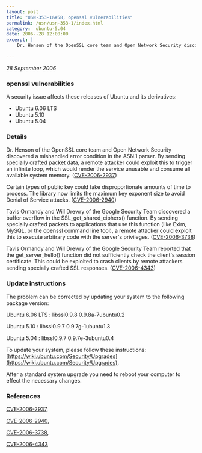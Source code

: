 ```yaml
---
layout: post
title: "USN-353-1&#58; openssl vulnerabilities"
permalink: /usn/usn-353-1/index.html
category:  ubuntu-5.04
date: 2006--28 12:00:00
excerpt: |
    Dr. Henson of the OpenSSL core team and Open Network Security discovered a mishandled error condition in the ASN.1 parser. By sending specially crafted packet data, a remote attacker could exploit this to trigger an infinite loop, which would render the service unusable and consume all available system memory. ([CVE-2006-2937](http://people.ubuntu.com/~ubuntu-security/cve/CVE-2006-2937))
    
--- 
```

 
 

*28 September 2006*

### openssl vulnerabilities

A security issue affects these releases of Ubuntu and its derivatives:

* Ubuntu 6.06 LTS
* Ubuntu 5.10
* Ubuntu 5.04

### Details

Dr. Henson of the OpenSSL core team and Open Network Security discovered a mishandled error condition in the ASN.1 parser. By sending specially crafted packet data, a remote attacker could exploit this to trigger an infinite loop, which would render the service unusable and consume all available system memory. ([CVE-2006-2937](http://people.ubuntu.com/~ubuntu-security/cve/CVE-2006-2937))

Certain types of public key could take disproportionate amounts of time to process. The library now limits the maximum key exponent size to avoid Denial of Service attacks. ([CVE-2006-2940](http://people.ubuntu.com/~ubuntu-security/cve/CVE-2006-2940))

Tavis Ormandy and Will Drewry of the Google Security Team discovered a buffer overflow in the SSL_get_shared_ciphers() function. By sending specially crafted packets to applications that use this function (like Exim, MySQL, or the openssl command line tool), a remote attacker could exploit this to execute arbitrary code with the server&#39;s privileges. ([CVE-2006-3738](http://people.ubuntu.com/~ubuntu-security/cve/CVE-2006-3738))

Tavis Ormandy and Will Drewry of the Google Security Team reported that the get_server_hello() function did not sufficiently check the client&#39;s session certificate. This could be exploited to crash clients by remote attackers sending specially crafted SSL responses. ([CVE-2006-4343](http://people.ubuntu.com/~ubuntu-security/cve/CVE-2006-4343))

### Update instructions

The problem can be corrected by updating your system to the following package version:

Ubuntu 6.06 LTS
 : libssl0.9.8 <span>0.9.8a-7ubuntu0.2</span>

Ubuntu 5.10
 : libssl0.9.7 <span>0.9.7g-1ubuntu1.3</span>

Ubuntu 5.04
 : libssl0.9.7 <span>0.9.7e-3ubuntu0.4</span>

To update your system, please follow these instructions: [https://wiki.ubuntu.com/Security/Upgrades](https://wiki.ubuntu.com/Security/Upgrades).

After a standard system upgrade you need to reboot your computer to effect the necessary changes.

### References

 
 [CVE-2006-2937](http://people.ubuntu.com/~ubuntu-security/cve/CVE-2006-2937), 

 [CVE-2006-2940](http://people.ubuntu.com/~ubuntu-security/cve/CVE-2006-2940), 

 [CVE-2006-3738](http://people.ubuntu.com/~ubuntu-security/cve/CVE-2006-3738), 

 [CVE-2006-4343](http://people.ubuntu.com/~ubuntu-security/cve/CVE-2006-4343)
 

